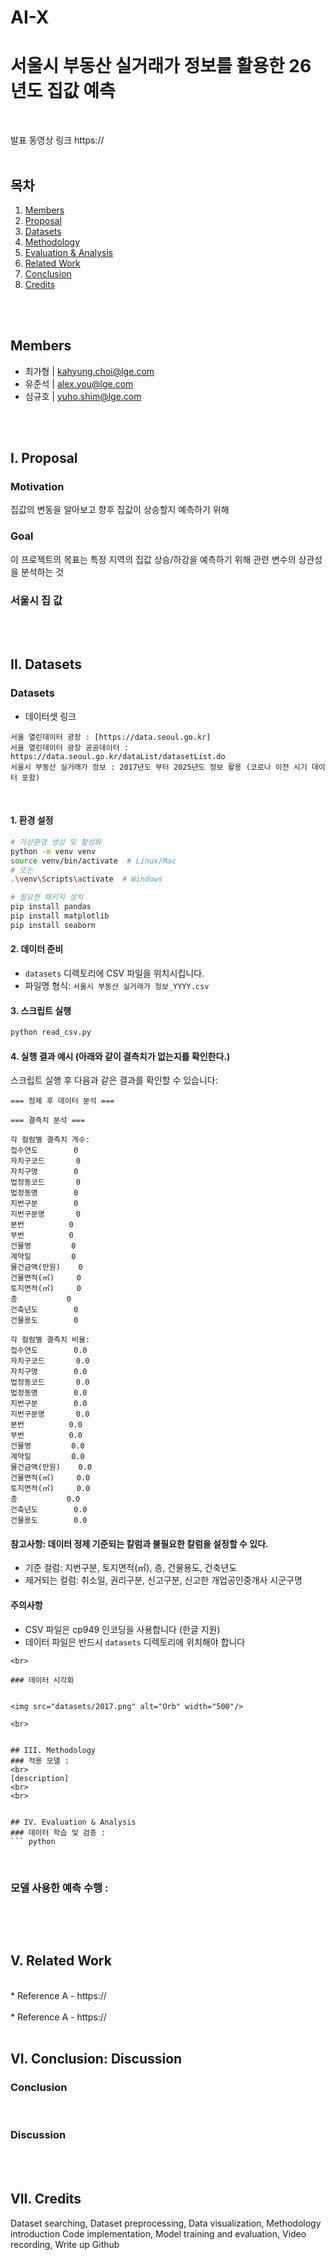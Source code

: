 # AI-X
# 서울시 부동산 실거래가 정보를 활용한 26년도 집값 예측
<br>

발표 동영상 링크
https://
<br>
<br>

## 목차
1. [Members](#members)
2. [Proposal](#i-proposal)
3. [Datasets](#ii-datasets)
4. [Methodology](#iii-methodology)
5. [Evaluation & Analysis](#iv-evaluation--analysis)
6. [Related Work](#v-related-work)
7. [Conclusion](#vi-conclusion-discussion)
8. [Credits](#vii-credits)
<br>
<br>


## Members
- 최가형 | kahyung.choi@lge.com
- 유준석 | alex.you@lge.com
- 심규호 | yuho.shim@lge.com
<br>
<br>


## I. Proposal
### Motivation
집값의 변동을 알아보고 향후 집값이 상승할지 예측하기 위해
<br>


### Goal
이 프로젝트의 목표는 특정 지역의 집값 상승/하강을 예측하기 위해 관련 변수의 상관성을 분석하는 것
<br>


### 서울시 집 값
<br>
<br>


## II. Datasets
### Datasets
* 데이터셋 링크
```
서울 열린데이터 광장 : [https://data.seoul.go.kr]
서울 열린데이터 광장 공공데이터 : https://data.seoul.go.kr/dataList/datasetList.do
서울시 부동산 실거래가 정보 : 2017년도 부터 2025년도 정보 활용 (코로나 이전 시기 데이터 포함)
```
<br>

#### 1. 환경 설정
```bash
# 가상환경 생성 및 활성화
python -m venv venv
source venv/bin/activate  # Linux/Mac
# 또는
.\venv\Scripts\activate  # Windows

# 필요한 패키지 설치
pip install pandas
pip install matplotlib
pip install seaborn
```

#### 2. 데이터 준비
- `datasets` 디렉토리에 CSV 파일을 위치시킵니다.
- 파일명 형식: `서울시 부동산 실거래가 정보_YYYY.csv`

#### 3. 스크립트 실행
```bash
python read_csv.py
```
#### 4. 실행 결과 예시 (아래와 같이 결측치가 없는지를 확인한다.)
스크립트 실행 후 다음과 같은 결과를 확인할 수 있습니다:

```
=== 정제 후 데이터 분석 ===

=== 결측치 분석 ===

각 컬럼별 결측치 개수:
접수연도        0
자치구코드       0
자치구명        0
법정동코드       0
법정동명        0
지번구분        0
지번구분명       0
본번          0
부번          0
건물명         0
계약일         0
물건금액(만원)    0
건물면적(㎡)     0
토지면적(㎡)     0
층           0
건축년도        0
건물용도        0

각 컬럼별 결측치 비율:
접수연도        0.0
자치구코드       0.0
자치구명        0.0
법정동코드       0.0
법정동명        0.0
지번구분        0.0
지번구분명       0.0
본번          0.0
부번          0.0
건물명         0.0
계약일         0.0
물건금액(만원)    0.0
건물면적(㎡)     0.0
토지면적(㎡)     0.0
층           0.0
건축년도        0.0
건물용도        0.0
```

#### 참고사항: 데이터 정제 기준되는 칼럼과 불필요한 칼럼을 설정할 수 있다. 
- 기준 컬럼: 지번구분, 토지면적(㎡), 층, 건물용도, 건축년도
- 제거되는 컬럼: 취소일, 권리구분, 신고구분, 신고한 개업공인중개사 시군구명

#### 주의사항
- CSV 파일은 cp949 인코딩을 사용합니다 (한글 지원)
- 데이터 파일은 반드시 `datasets` 디렉토리에 위치해야 합니다
```
<br>

### 데이터 시각화


<img src="datasets/2017.png" alt="Orb" width="500"/>

<br>


## III. Methodology
### 적용 모델 : 
<br>
[description]
<br>
<br>


## IV. Evaluation & Analysis
### 데이터 학습 및 검증 : 
``` python

```
<br>

### 모델 사용한 예측 수행 : 
``` python

```
<br>
<br>


## V. Related Work 
<br>
* Reference A
  - https://
<br>
<br>  
* Reference A
  - https://
<br>
<br>


## VI. Conclusion: Discussion
### Conclusion
<br>


### Discussion
<br>
<br>


## VII. Credits
Dataset searching, Dataset preprocessing, Data visualization, Methodology introduction
Code implementation, Model training and evaluation, Video recording, Write up Github



